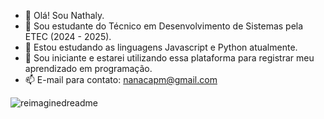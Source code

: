 - 👋 Olá! Sou Nathaly.
- 👀 Sou estudante do Técnico em Desenvolvimento de Sistemas pela ETEC (2024 - 2025).
- 🌱 Estou estudando as linguagens Javascript e Python atualmente.
- 💞️ Sou iniciante e estarei utilizando essa plataforma para registrar meu aprendizado em programação.
- 📫 E-mail para contato: nanacapm@gmail.com 

<img src="https://myreadme.vercel.app/api/embed/nathyalves?panels=userstatistics,toprepositories,toplanguages,commitgraph" alt="reimaginedreadme" />
